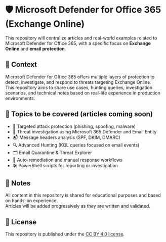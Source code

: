 # 🛡️ Microsoft Defender for Office 365 (Exchange Online)

This repository will centralize articles and real-world examples related to Microsoft Defender for Office 365, with a specific focus on **Exchange Online** and **email protection**.

## 📘 Context

Microsoft Defender for Office 365 offers multiple layers of protection to detect, investigate, and respond to threats targeting Exchange Online.  
This repository aims to share use cases, hunting queries, investigation scenarios, and technical notes based on real-life experience in production environments.

## 🚧 Topics to be covered (articles coming soon)

- 🎯 Targeted attack protection (phishing, spoofing, malware)
- 🧠 Threat investigation using Microsoft 365 Defender and Email Entity
- 📬 Message headers analysis (SPF, DKIM, DMARC)
- 🔍 Advanced Hunting (KQL queries focused on email events)
- 🗂️ Email Quarantine & Threat Explorer
- 🔁 Auto-remediation and manual response workflows
- 🛠️ PowerShell scripts for reporting or investigation

## 📌 Notes

All content in this repository is shared for educational purposes and based on hands-on experience.  
Articles will be added progressively as they are written and validated.

## 📄 License

This repository is published under the [CC BY 4.0 license](https://creativecommons.org/licenses/by/4.0/).

